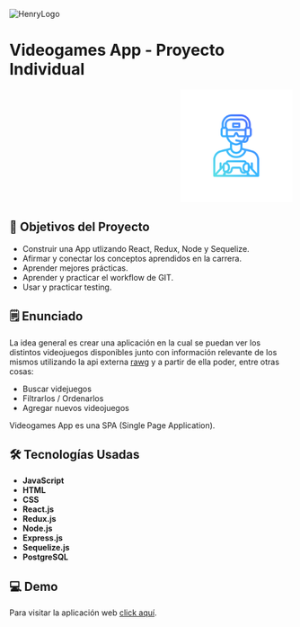 ![HenryLogo](https://d31uz8lwfmyn8g.cloudfront.net/Assets/logo-henry-white-lg.png)

# Videogames App - Proyecto Individual

<p align="right">
  <img height="200" src="./videogame.png" />
</p>

## 🎯 Objetivos del Proyecto

- Construir una App utlizando React, Redux, Node y Sequelize.
- Afirmar y conectar los conceptos aprendidos en la carrera.
- Aprender mejores prácticas.
- Aprender y practicar el workflow de GIT.
- Usar y practicar testing.

## 🗒️ Enunciado

La idea general es crear una aplicación en la cual se puedan ver los distintos videojuegos disponibles junto con información relevante de los mismos utilizando la api externa [rawg](https://rawg.io/apidocs) y a partir de ella poder, entre otras cosas:

- Buscar videjuegos
- Filtrarlos / Ordenarlos
- Agregar nuevos videojuegos

Videogames App es una SPA (Single Page Application).

## 🛠️ Tecnologías Usadas

- **JavaScript**
- **HTML**
- **CSS**
- **React.js**
- **Redux.js**
- **Node.js**
- **Express.js**
- **Sequelize.js**
- **PostgreSQL**

## 💻 Demo

Para visitar la aplicación web [click aquí](https://videogames-app-aouriarte.vercel.app).
